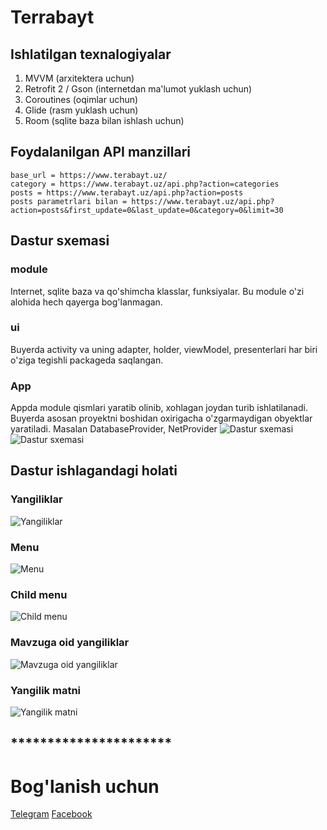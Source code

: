 # Terrabayt
## Ishlatilgan texnalogiyalar
1. MVVM (arxitektera uchun)
2. Retrofit 2 / Gson (internetdan ma'lumot yuklash uchun)
3. Coroutines (oqimlar uchun)
4. Glide (rasm yuklash uchun)
5. Room (sqlite baza bilan ishlash uchun)

## Foydalanilgan API manzillari
```
base_url = https://www.terabayt.uz/
category = https://www.terabayt.uz/api.php?action=categories
posts = https://www.terabayt.uz/api.php?action=posts
posts parametrlari bilan = https://www.terabayt.uz/api.php?action=posts&first_update=0&last_update=0&category=0&limit=30
```

## Dastur sxemasi
### module
Internet, sqlite baza va qo'shimcha klasslar, funksiyalar. Bu module o'zi alohida hech qayerga bog'lanmagan.
### ui
Buyerda activity va uning adapter, holder, viewModel, presenterlari har biri o'ziga tegishli packageda saqlangan.
### App
Appda module qismlari yaratib olinib, xohlagan joydan turib ishlatilanadi. Buyerda asosan proyektni boshidan oxirigacha o'zgarmaydigan obyektlar yaratiladi. Masalan DatabaseProvider, NetProvider
![Dastur sxemasi](Screens/code1.png)
![Dastur sxemasi](Screens/code2.png)

## Dastur ishlagandagi holati
### Yangiliklar
![Yangiliklar](Screens/screen1.png)

### Menu
![Menu](Screens/screen2.png)

### Child menu
![Child menu](Screens/screen3.png)

### Mavzuga oid yangiliklar
![Mavzuga oid yangiliklar](Screens/screen4.png)

### Yangilik matni
![Yangilik matni](Screens/screen5.png)

## **********************
# Bog'lanish uchun
[Telegram](https://t.me/abbos2101)
[Facebook](https://www.facebook.com/abbos.bobomurodov.2101)
